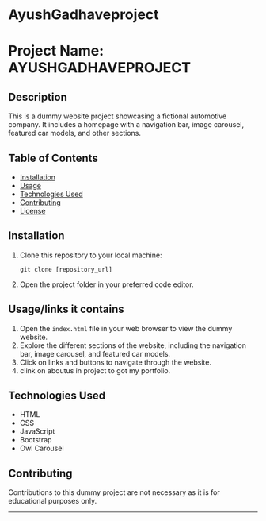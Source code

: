 # AyushGadhaveproject
# Project Name: AYUSHGADHAVEPROJECT

## Description
This is a dummy website project showcasing a fictional automotive company. It includes a homepage with a navigation bar, image carousel, featured car models, and other sections.

## Table of Contents
- [Installation](#installation)
- [Usage](#usage)
- [Technologies Used](#technologies-used)
- [Contributing](#contributing)
- [License](#license)

## Installation
1. Clone this repository to your local machine:
   ```
   git clone [repository_url]
   ```
2. Open the project folder in your preferred code editor.

## Usage/links it contains
1. Open the `index.html` file in your web browser to view the dummy website.
2. Explore the different sections of the website, including the navigation bar, image carousel, and featured car models.
3. Click on links and buttons to navigate through the website.
4. clink on aboutus in project to got my portfolio.

## Technologies Used
- HTML
- CSS
- JavaScript
- Bootstrap
- Owl Carousel

## Contributing
Contributions to this dummy project are not necessary as it is for educational purposes only.


---
